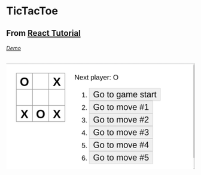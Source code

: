 # TicTacToe
## From [React Tutorial ](https://reactjs.org/tutorial/tutorial.html)

###### [Demo](https://gabriel-del.github.io/tictactoe/)
![](demo/1.png)
